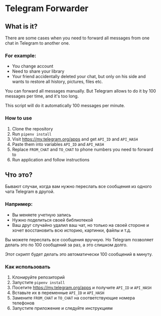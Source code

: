 # Telegram Forwarder

## What is it?
There are some cases when you need to forward all messages from one chat in Telegram to another one.

### For example:
- You change account
- Need to share your library
- Your friend accidentally deleted your chat, but only on his side and wants to restore all history, pictures, files etc.

You can forward all messages manually. But Telegram allows to do it by 100 messages per time, and it's too long.

This script will do it automatically 100 messages per minute.

### How to use

1) Clone the repository
2) Run `pipenv install`
3) Visit https://my.telegram.org/apps and get `API_ID` and `API_HASH`
4) Paste them into variables `API_ID` and `API_HASH`
5) Replace `FROM_CHAT` and `TO_CHAT` to phone numbers you need to forward to
6) Run application and follow instructions


## Что это?
Бывают случаи, когда вам нужно переслать все сообщения из одного чата Telegram в другой.

### Например:
- Вы меняете учетную запись
- Нужно поделиться своей библиотекой
- Ваш друг случайно удалил ваш чат, но только на своей стороне и хочет восстановить всю историю, картинки, файлы и т.д.

Вы можете переслать все сообщения вручную. Но Telegram позволяет делать это по 100 сообщений за раз, а это слишком долго.

Этот скрипт будет делать это автоматически 100 сообщений в минуту.

### Как использовать

1) Клонируйте репозиторий
2) Запустите `pipenv install`
3) Посетите https://my.telegram.org/apps и получите `API_ID` и `API_HASH`
4) Вставьте их в переменные `API_ID` и `API_HASH`
5) Замените `FROM_CHAT` и `TO_CHAT` на соответствующие номера телефонов
6) Запустите приложение и следуйте инструкциям
